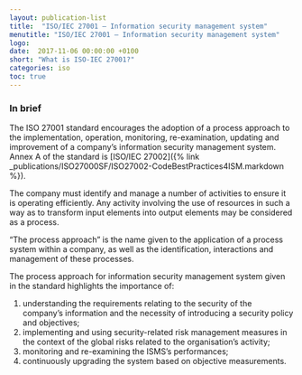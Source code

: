 ```yaml
---
layout: publication-list
title:  "ISO/IEC 27001 – Information security management system"
menutitle: "ISO/IEC 27001 – Information security management system"
logo:
date:  2017-11-06 00:00:00 +0100
short: "What is ISO-IEC 27001?"
categories: iso
toc: true
---
```

<h3 class="titre-page">In brief</h3>
The ISO 27001 standard encourages the adoption of a process approach to the implementation, operation, monitoring, re-examination, updating and improvement of a company’s information security management system. Annex A of the standard is [ISO/IEC 27002]({% link _publications/ISO27000SF/ISO27002-CodeBestPractices4ISM.markdown %}).

The company must identify and manage a number of activities to ensure it is operating efficiently. Any activity involving the use of resources in such a way as to transform input elements into output elements may be considered as a process.

“The process approach” is the name given to the application of a process system within a company, as well as the identification, interactions and management of these processes.

The process approach for information security management system given in the standard highlights the importance of:

1. understanding the requirements relating to the security of the company’s information and the necessity of introducing a security policy and objectives;
2. implementing and using security-related risk management measures in the context of the global risks related to the organisation’s activity;
3. monitoring and re-examining the ISMS’s performances;
4. continuously upgrading the system based on objective measurements.
